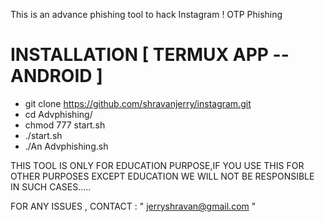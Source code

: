 
This is an advance phishing tool to hack Instagram !  OTP Phishing




# INSTALLATION [ TERMUX APP --ANDROID ]
* git clone https://github.com/shravanjerry/instagram.git
* cd Advphishing/
* chmod 777 start.sh
* ./start.sh
* ./An Advphishing.sh



THIS TOOL IS ONLY FOR EDUCATION PURPOSE,IF YOU USE THIS FOR OTHER PURPOSES EXCEPT EDUCATION  WE WILL NOT BE RESPONSIBLE IN SUCH CASES.....



FOR ANY ISSUES , CONTACT : " jerryshravan@gmail.com "
